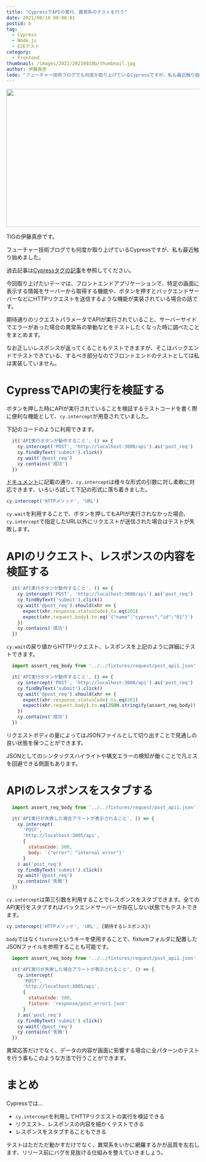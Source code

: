 ```yaml
---
title: "CypressでAPIの実行、異常系のテストを行う"
date: 2021/08/10 00:00:01
postid: b
tag:
  - Cypress
  - Node.js
  - E2Eテスト
category:
  - Frontend
thumbnail: /images/2021/20210810b/thumbnail.jpg
author: 伊藤真彦
lede: "フューチャー技術ブログでも何度か取り上げているCypressですが、私も最近触り始めました。今回取り上げたいテーマは、フロントエンドアプリケーションで、特定の画面に表示する情報をサーバーから取得する機能や、ボタンを押すとバックエンドサーバーなどにHTTPリクエストを送信するような機能が実装されている場合の話です。"
---
```


<img src="/images/2021/20210810b/landscape-2022147_640.jpg" alt="" title="Artturi MäntysaariによるPixabayからの画像" width="640" height="360" loading="lazy">

TIGの伊藤真彦です。

フューチャー技術ブログでも何度か取り上げているCypressですが、私も最近触り始めました。

過去記事は[Cypressタグの記事](https://future-architect.github.io/tags/Cypress/)を参照してください。

今回取り上げたいテーマは、フロントエンドアプリケーションで、特定の画面に表示する情報をサーバーから取得する機能や、ボタンを押すとバックエンドサーバーなどにHTTPリクエストを送信するような機能が実装されている場合の話です。

期待通りのリクエストパラメータでAPIが実行されていること、サーバーサイドでエラーがあった場合の異常系の挙動などをテストしたくなった時に調べたことをまとめます。

なお正しいレスポンスが返ってくることもテストできますが、そこはバックエンドでテストできている、するべき部分なのでフロントエンドのテストとしては私は実装していません。

# CypressでAPIの実行を検証する

ボタンを押した時にAPIが実行されていることを検証するテストコードを書く際に便利な機能として、`cy.intercept`が用意されていました。

下記のコードのように利用できます。

```js main.ts
  it('API実行ボタンが動作すること', () => {
    cy.intercept('POST', 'http://localhost:3000/api').as('post_req')
    cy.findByText('submit').click()
    cy.wait('@post_req')
    cy.contains('成功')
  })
```

[ドキュメント](https://docs.cypress.io/api/commands/intercept#Syntax)に記載の通り、`cy.intercept`は様々な形式の引数に対し柔軟に対応できます、いろいろ試して下記の形式に落ち着きました。

```js main.ts
cy.intercept('HTTPメソッド', 'URL')
```

`cy.wait`を利用することで、ボタンを押してもAPIが実行されなかった場合、`cy.intercept`で指定したURL以外にリクエストが送信された場合はテストが失敗します。

# APIのリクエスト、レスポンスの内容を検証する

```js main.ts
  it('API実行ボタンが動作すること', () => {
    cy.intercept('POST', 'http://localhost:3000/api').as('post_req')
    cy.findByText('submit').click()
    cy.wait('@post_req').should(xhr => {
      expect(xhr.response.statusCode).to.eq(201)
      expect(xhr.request.body).to.eq('{"name":"cypress","id":"01"}')
    })
    cy.contains('成功')
  })
```

`cy.wait`の戻り値からHTTPリクエスト、レスポンスを上記のように詳細にテストできます。

```js main.ts
  import assert_req_body from '../../fixtures/request/post_api1.json'

  it('API実行ボタンが動作すること', () => {
    cy.intercept('POST', 'http://localhost:3000/api').as('post_req')
    cy.findByText('submit').click()
    cy.wait('@post_req').should(xhr => {
      expect(xhr.response.statusCode).to.eq(201)
      expect(xhr.request.body).to.eq(JSON.stringify(assert_req_body))
    })
    cy.contains('成功')
  })
```

リクエストボディの量によってはJSONファイルとして切り出すことで見通しの良い状態を保つことができます。

JSONとしてのシンタックスハイライトや構文エラーの検知が働くことで凡ミスを回避できる側面もあります。

# APIのレスポンスをスタブする

```js main.ts
  import assert_req_body from '../../fixtures/request/post_api1.json'

  it('API実行が失敗した場合アラートが表示されること', () => {
    cy.intercept(
      'POST',
      'http://localhost:3005/api',
      {
        statusCode: 500,
        body: '{"error": "internal error"}'
      }
    ).as('post_req')
    cy.findByText('submit').click()
    cy.wait('@post_req')
    cy.contains('失敗')
  })
```

`cy.intercept`は第三引数を利用することでレスポンスをスタブできます。全てのAPI実行をスタブすればバックエンドサーバーが存在しない状態でもテストできます。

```js main.ts
cy.intercept('HTTPメソッド', 'URL', {期待するレスポンス})
```

`body`ではなく`fixture`というキーを使用することで、fixtureフォルダに配置したJSONファイルを参照することも可能です。

```js main.ts
  import assert_req_body from '../../fixtures/request/post_api1.json'

  it('API実行が失敗した場合アラートが表示されること', () => {
    cy.intercept(
      'POST',
      'http://localhost:3005/api',
      {
        statusCode: 500,
        fixture: 'response/post_error1.json'
      }
    ).as('post_req')
    cy.findByText('submit').click()
    cy.wait('@post_req')
    cy.contains('失敗')
  })
```

異常応答だけでなく、データの内容が画面に影響する場合に全パターンのテストを行う事もこのような方法で行うことができます。

# まとめ

Cypressでは...

* `cy.intercept`を利用してHTTPリクエストの実行を検証できる
* リクエスト、レスポンスの内容を細かくテストできる
* レスポンスをスタブすることもできる

テストはただただ動かすだけでなく、異常系をいかに網羅するかが品質を左右します、リリース前にバグを見抜ける仕組みを整えていきましょう。
